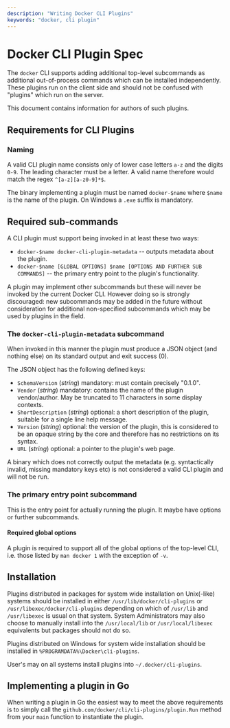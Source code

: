 ```yaml
---
description: "Writing Docker CLI Plugins"
keywords: "docker, cli plugin"
---
```


<!-- This file is maintained within the docker/cli GitHub
     repository at https://github.com/docker/cli/. Make all
     pull requests against that repo. If you see this file in
     another repository, consider it read-only there, as it will
     periodically be overwritten by the definitive file. Pull
     requests which include edits to this file in other repositories
     will be rejected.
-->

# Docker CLI Plugin Spec

The `docker` CLI supports adding additional top-level subcommands as
additional out-of-process commands which can be installed
independently. These plugins run on the client side and should not be
confused with "plugins" which run on the server.

This document contains information for authors of such plugins.

## Requirements for CLI Plugins

### Naming

A valid CLI plugin name consists only of lower case letters `a-z`
and the digits `0-9`. The leading character must be a letter. A valid
name therefore would match the regex `^[a-z][a-z0-9]*$`.

The binary implementing a plugin must be named `docker-$name` where
`$name` is the name of the plugin. On Windows a `.exe` suffix is
mandatory.

## Required sub-commands

A CLI plugin must support being invoked in at least these two ways:

* `docker-$name docker-cli-plugin-metadata` -- outputs metadata about
  the plugin.
* `docker-$name [GLOBAL OPTIONS] $name [OPTIONS AND FURTHER SUB
  COMMANDS]` -- the primary entry point to the plugin's functionality.

A plugin may implement other subcommands but these will never be
invoked by the current Docker CLI. However doing so is strongly
discouraged: new subcommands may be added in the future without
consideration for additional non-specified subcommands which may be
used by plugins in the field.

### The `docker-cli-plugin-metadata` subcommand

When invoked in this manner the plugin must produce a JSON object
(and nothing else) on its standard output and exit success (0).

The JSON object has the following defined keys:
* `SchemaVersion` (_string_) mandatory: must contain precisely "0.1.0".
* `Vendor` (_string_) mandatory: contains the name of the plugin vendor/author. May be truncated to 11 characters in some display contexts.
* `ShortDescription` (_string_) optional: a short description of the plugin, suitable for a single line help message.
* `Version` (_string_) optional: the version of the plugin, this is considered to be an opaque string by the core and therefore has no restrictions on its syntax.
* `URL` (_string_) optional: a pointer to the plugin's web page.

A binary which does not correctly output the metadata
(e.g. syntactically invalid, missing mandatory keys etc) is not
considered a valid CLI plugin and will not be run.

### The primary entry point subcommand

This is the entry point for actually running the plugin. It maybe have
options or further subcommands.

#### Required global options

A plugin is required to support all of the global options of the
top-level CLI, i.e. those listed by `man docker 1` with the exception
of `-v`.

## Installation

Plugins distributed in packages for system wide installation on
Unix(-like) systems should be installed in either
`/usr/lib/docker/cli-plugins` or `/usr/libexec/docker/cli-plugins`
depending on which of `/usr/lib` and `/usr/libexec` is usual on that
system. System Administrators may also choose to manually install into
the `/usr/local/lib` or `/usr/local/libexec` equivalents but packages
should not do so.

Plugins distributed on Windows for system wide installation should be
installed in `%PROGRAMDATA%\Docker\cli-plugins`.

User's may on all systems install plugins into `~/.docker/cli-plugins`.

## Implementing a plugin in Go

When writing a plugin in Go the easiest way to meet the above
requirements is to simply call the
`github.com/docker/cli/cli-plugins/plugin.Run` method from your `main`
function to instantiate the plugin.
